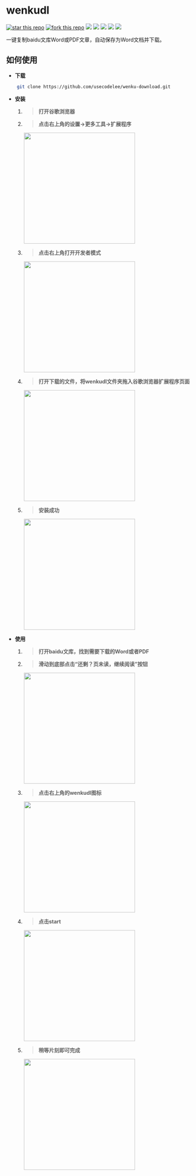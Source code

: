 # wenkudl

[![star this repo](http://githubbadges.com/star.svg?user=usecodelee&repo=wenku-download&style=default)](https://github.com/usecodelee/wenku-download)
[![fork this repo](http://githubbadges.com/fork.svg?user=usecodelee&repo=wenku-download&style=default)](https://github.com/usecodelee/wenku-download/fork) ![](https://img.shields.io/badge/wenkudl-v1.0-green.svg) ![](https://img.shields.io/badge/language-javascript-yellow.svg) ![](https://img.shields.io/badge/use-extension-orange.svg) ![](https://img.shields.io/badge/javascript-90.0%25-lightgrey.svg) ![](https://img.shields.io/badge/licence-MIT-blue.svg)

一键复制baidu文库Word或PDF文章，自动保存为Word文档并下载。

## 如何使用

- **下载**

```bash
    git clone https://github.com/usecodelee/wenku-download.git
```

- **安装**

    1. > **打开谷歌浏览器**
    
    2. > **点击右上角的设置->更多工具->扩展程序**
    
        <img src="https://github.com/usecodelee/wenku-download/blob/master/images/1.jpg" width="300" hegiht="150" align=center />
        
    3. > **点击右上角打开开发者模式**
    
        <img src="https://github.com/usecodelee/wenku-download/blob/master/images/2.jpg" width="300" hegiht="150" align=center />
        
    4. > **打开下载的文件，将wenkudl文件夹拖入谷歌浏览器扩展程序页面**
    
        <img src="https://github.com/usecodelee/wenku-download/blob/master/images/3.jpg" width="300" hegiht="150" align=center />
        
    5. > **安装成功**
    
        <img src="https://github.com/usecodelee/wenku-download/blob/master/images/4.jpg" width="300" hegiht="150" align=center />
    
- **使用**

    1. > **打开baidu文库，找到需要下载的Word或者PDF**
    
    2. > **滑动到底部点击“还剩？页未读，继续阅读”按钮**
    
        <img src="https://github.com/usecodelee/wenku-download/blob/master/images/5.jpg" width="300" hegiht="150" align=center />
        
    3. > **点击右上角的wenkudl图标**
    
        <img src="https://github.com/usecodelee/wenku-download/blob/master/images/6.jpg" width="300" hegiht="150" align=center />
        
    4. > **点击start**
    
        <img src="https://github.com/usecodelee/wenku-download/blob/master/images/7.jpg" width="300" hegiht="150" align=center />
        
    5. > **稍等片刻即可完成**
    
        <img src="https://github.com/usecodelee/wenku-download/blob/master/images/8.jpg" width="300" hegiht="150" align=center />
